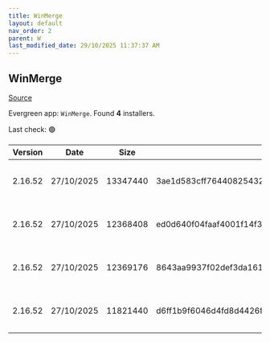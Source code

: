 ```yaml
---
title: WinMerge
layout: default
nav_order: 2
parent: W
last_modified_date: 29/10/2025 11:37:37 AM
---
```


## WinMerge

[Source](https://winmerge.org/)

Evergreen app: `WinMerge`. Found **4** installers.

Last check: 🟢

| Version | Date       | Size     | Sha256                                                           | Architecture | InstallerType | Type | URI                                                                                                                                                                                                              |
| ------- | ---------- | -------- | ---------------------------------------------------------------- | ------------ | ------------- | ---- | ---------------------------------------------------------------------------------------------------------------------------------------------------------------------------------------------------------------- |
| 2.16.52 | 27/10/2025 | 13347440 | 3ae1d583cff76440825432a0d130978346a49e0d0e8ac13063349a92901d9dc4 | ARM64        | Default       | exe  | [https://github.com/WinMerge/winmerge/releases/download/v2.16.52/WinMerge-2.16.52-ARM64-Setup.exe](https://github.com/WinMerge/winmerge/releases/download/v2.16.52/WinMerge-2.16.52-ARM64-Setup.exe)             |
| 2.16.52 | 27/10/2025 | 12368408 | ed0d640f04faaf4001f14f3430b5b13765560fd1c6eee06afa981dbd8d907e30 | x64          | User          | exe  | [https://github.com/WinMerge/winmerge/releases/download/v2.16.52/WinMerge-2.16.52-x64-PerUser-Setup.exe](https://github.com/WinMerge/winmerge/releases/download/v2.16.52/WinMerge-2.16.52-x64-PerUser-Setup.exe) |
| 2.16.52 | 27/10/2025 | 12369176 | 8643aa9937f02def3da161ab11e04d1f45a7961f60a47d1358e36f0dbdb6289e | x64          | Default       | exe  | [https://github.com/WinMerge/winmerge/releases/download/v2.16.52/WinMerge-2.16.52-x64-Setup.exe](https://github.com/WinMerge/winmerge/releases/download/v2.16.52/WinMerge-2.16.52-x64-Setup.exe)                 |
| 2.16.52 | 27/10/2025 | 11821440 | d6ff1b9f6046d4fd8d4426fdfd5415d8e7ee60dbbc62c0b3487f69011cb56c12 | x86          | Default       | exe  | [https://github.com/WinMerge/winmerge/releases/download/v2.16.52/WinMerge-2.16.52-Setup.exe](https://github.com/WinMerge/winmerge/releases/download/v2.16.52/WinMerge-2.16.52-Setup.exe)                         |
